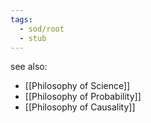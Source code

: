 ```yaml
---
tags:
  - sod/root
  - stub
---
```

see also:
- [[Philosophy of Science]]
- [[Philosophy of Probability]]
- [[Philosophy of Causality]]


